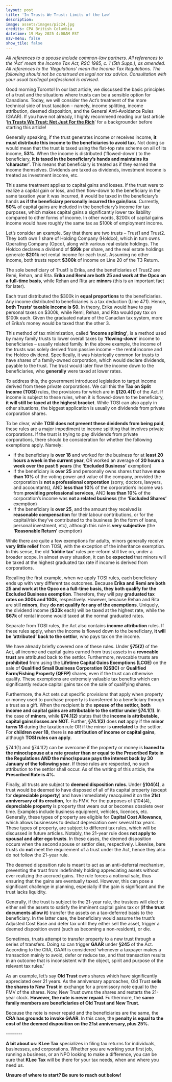 ```yaml
---
layout: post
title: 'In Trusts We Trust: Limits of the Law'
description:
image: assets/images/pic24.jpg
credits: CPA British Columbia
datetime: 19 May 2025 4:00AM EST
nav-menu: false
show_tile: false
---
```


<!-- Content -->
<div class="row">
  <div class="12u">
  <p><i>All references to a spouse include common-law partners. All references to the ‘Act’ mean the Income Tax Act, RSC 1985, c. 1 (5th Supp.), as amended. All references to the ‘Regulations’ mean the Income Tax Regulations. The following should not be construed as legal nor tax advice. Consultation with your usual tax/legal professional is advised.</i></p>
  <p>Good morning Toronto! In our last article, we discussed the basic principles of a trust and the situations where trusts can be a sensible option for Canadians. Today, we will consider the Act’s treatment of the more technical side of trust taxation – namely, income splitting, income attribution, deemed disposition, and the General Anti-Avoidance Rules (GAAR). If you have not already, I highly recommend reading our last article ‘<b><a href="https://kleetax.ca/posts/2025/05-05-intro-to-trusts">In Trusts We Trust: Not Just For the Rich</a></b>’ for a backgrounder before starting this article!</p>
  <p>Generally speaking, if the trust generates income or receives income, <b>it must distribute this income to the beneficiaries to avoid tax.</b> Not doing so would mean that the trust is taxed using the flat-top rate scheme on all of its income, <b>53%</b>. When the income is distributed ('flowed-down') to the beneficiary, <b>it is taxed in the beneficiary’s hands and maintains its ‘character’</b>. This means that beneficiary is treated as if they earned the income themselves. Dividends are taxed as dividends, investment income is treated as investment income, etc. </p>
  <p>This same treatment applies to capital gains and losses. If the trust were to realize a capital gain or loss, and then flow-down to the beneficiary in the same taxation year it was incurred, it would be taxed in the beneficiary’s hands <b>as if the beneficiary personally incurred the gain/loss</b>. Currently, <b>50%</b> of capital gains are included in the beneficiary’s income for tax purposes, which makes capital gains a significantly lower tax liability compared to other forms of income. In other words, $200k of capital gains income would have roughly the same tax as $100k of employment income.</p>
  <div class="box">
    <p>Let’s consider an example. Say that there are two trusts – Trust1 and Trust2. They both own 1 share of Holding Company (Holdco), which in turn owns Operating Company (Opco), along with various real estate holdings. The Holdco declares a dividend of <b>$99k</b> per share, and the real estate holdings generate <b>$201k</b> net rental income for each trust. Assuming no other income, both trusts report <b>$300k</b> of income on Line 20 of the T3 Return. </p>
    <p>The sole beneficiary of Trust1 is Erika, and the beneficiaries of Trust2 are Remi, Rehan, and Rita. <b>Erika and Remi are both 25 and work at the Opco on a full-time basis</b>, while Rehan and Rita are <b>minors</b> (this is an important fact for later). </p>
    <p>Each trust distributed the $300k in <b>equal proportions</b> to the beneficiaries. Any income distributed to beneficiaries is a tax deduction (Line 471). Hence, <b>both Trusts’ taxable income is $0.</b> In theory, Erika would have to pay personal taxes on $300k, while Remi, Rehan, and Rita would pay tax on $100k each. Given the graduated nature of the Canadian tax system, more of Erika’s money would be taxed than the other 3.</p>
  </div>
  <p>This method of tax minimization, called <b>‘income splitting’</b>, is a method used by many family trusts to lower overall taxes by <b>‘flowing-down’</b> income to beneficiaries – usually related family. In the above example, the income of the trusts was solely derived from passive income – the rental income and the Holdco dividend. Specifically, it was historically common for trusts to have shares of a family-owned corporation, which would declare dividends, payable to the trust. The trust would later flow the income down to the beneficiaries, who <b>generally</b> were taxed at lower rates. </p>
  <p>To address this, the government introduced legislation to target income derived from these private corporations. We call this the <b>Tax on Split Income (TOSI)</b> rules, the provisions for which are in <b>§120.4(1)</b> of the Act. If income is subject to these rules, when it is flowed-down to the beneficiary, <b>it will still be taxed at the highest bracket</b>. While TOSI can also apply in other situations, the biggest application is usually on dividends from private corporation shares.</p>
  <p>To be clear, while <b>TOSI does not prevent these dividends from being paid</b>, these rules are a major impediment to income splitting that involves private corporations. If the trust is trying to pay dividends from private corporations, there should be consideration for whether the following exemptions apply. Namely:</p>
  <ul>
    <li>If the beneficiary is <b>over 18</b> and worked for the business for at <b>least 20 hours a week in the current year</b>, OR worked an average of <b>20 hours a week over the past 5 years</b> (the <b>‘Excluded Business’</b> exemption)</li>
    <li>If the beneficiary is <b>over 25</b> and personally owns shares that have <b>more than 10%</b> of the voting power and value of the company, provided the corporation is <b>not a professional corporation</b> (sorry, doctors, lawyers, and accountants), AND <b>less than 10%</b> of the corporation’s income was from <b>providing professional services</b>, AND <b>less than 10%</b> of the corporation’s income was <b>not a related business</b> (the <b>‘Excluded Shares’</b> exemption)</li>
    <li>If the beneficiary is <b>over 25</b>, and the amount they received is <b>reasonable compensation</b> for their labour contributions, or for the capital/risk they’ve contributed to the business (in the form of loans, personal investment, etc), although this rule is <b>very subjective</b> (the <b>‘Reasonable Return’</b> exemption)</li>
  </ul>
  <p>While there are quite a few exemptions for adults, minors generally receive <b>very little relief</b> from TOSI, with the exception of the inheritance exemption. In this sense, the old <b>‘kiddie tax’</b> rules pre-reform still live on, under a broader scope. In almost every situation, it can be <b>expected</b> that minors will be taxed at the highest graduated tax rate if income is derived from corporations. </p>
  <div class="box">
    <p>Recalling the first example, when we apply TOSI rules, each beneficiary ends up with very different tax outcomes. Because <b>Erika and Remi are both 25 and work at the Opco on a full-time basis, they both qualify for the Excluded Business exemption</b>. Therefore, they will pay <b>graduated tax rates on 300k and 100k</b>, respectively. However, because Rehan and Rita are still <b>minors</b>, they <b>do not qualify for any of the exemptions</b>. Uniquely, the dividend income (<b>$33k</b> each) will be taxed at the highest rate, while the <b>$67k</b> of rental income would taxed at the normal graduated rates.</p>
  </div>
  <p>Separate from TOSI rules, the Act also contains <b>income attribution</b> rules. If these rules apply, when the income is flowed down to the beneficiary, <b>it will be ‘attributed’ back to the settlor</b>, who pays tax on the income. </p>
  <p>We have already briefly covered one of these rules. Under <b>§75(2)</b> of the Act, all income and capital gains earned from trust assets in a <b>revocable trust</b> are attributed back to the settlor. Furthermore, revocable trusts are <b>prohibited</b> from using the <b>Lifetime Capital Gains Exemptions (LCGE)</b> on the sale of <b>Qualified Small Business Corporation (QSBC)</b> or <b>Qualified Farm/Fishing Property (QFFP)</b> shares, even if the trust can otherwise qualify. These exemptions are extremely valuable tax benefits which can significantly reduce capital gains tax on the sale of qualifying shares. </p>
  <p>Furthermore, the Act sets out specific provisions that apply when property or money used to purchase property is transferred to a beneficiary through a trust as a gift. When the recipient is the <b>spouse of the settlor, both income and capital gains are attributable to the settlor under §74.1(1)</b>. In the case of <b>minors</b>, while <b>§74.1(2)</b> states that the <b>income is attributable, capital gains/losses are NOT</b>. Further, <b>§74.1(2)</b> does <b>not</b> apply if the <b>minor turns 18</b> during the taxation rule OR if the minor is <b>unrelated</b> to the settlor. For <b>children over 18</b>, there is <b>no attribution of income or capital gains</b>, although <b>TOSI rules can apply</b>. </p>
  <p>§74.1(1) and §74.1(2) can be overcome if the property or money is <b>loaned to the minor/spouse at a rate greater than or equal to the Prescribed Rate in the Regulations AND the minor/spouse pays the interest back by 30 January of the following year</b>. If these rules are respected, no such attribution to the settlor shall occur. As of the writing of this article, the <b>Prescribed Rate is 4%.</b></p>
  <p>Finally, all trusts are subject to <b>deemed disposition rules</b>. Under <b>§104(4)</b>, a trust would be deemed to have disposed of all of its capital property (except for <b>depreciable property</b>) and have immediately reacquired it on the <b>21st anniversary of its creation</b>, for its FMV. For the purposes of §104(4), <b>depreciable property</b> is property that wears out or becomes obsolete over time. Examples include business equipment, vehicles, licences, etc. Generally, these types of property are eligible for <b>Capital Cost Allowance</b>, which allows businesses to deduct depreciation over several tax years. These types of property, are subject to different tax rules, which will be discussed in future articles. Notably, the 21-year rule does <b>not apply to spousal and alter ego trusts</b>. In these cases, the deemed disposition occurs when the second spouse or settlor dies, respectively. Likewise, bare trusts do <b>not</b> meet the requirement of a trust under the Act, hence they also do not follow the 21-year rule.</p>
  <p>The deemed disposition rule is meant to act as an anti-deferral mechanism, preventing the trust from indefinitely holding appreciating assets without ever realizing the accrued gains. The rule forces a notional sale, thus ensuring that the gains are eventually taxed. However, this can pose a significant challenge in planning, especially if the gain is significant and the trust lacks liquidity. </p>
  <p>Generally, if the trust is subject to the 21-year rule, the trustees will elect to either sell the assets to satisfy the imminent capital gains tax or (<b>if the trust documents allow it</b>) transfer the assets on a tax-deferred basis to the beneficiary. In the latter case, the beneficiary would assume the trust’s Adjusted Cost Base and defer tax until they either sell the asset, trigger a deemed disposition event (such as becoming a non-resident), or die.</p>
  <p>Sometimes, trusts attempt to transfer property to a new trust through a series of transfers. Doing so can trigger <b>GAAR</b> under <b>§245</b> of the Act. According to the CRA, GAAR is considered ‘whenever a taxpayer makes a transaction mainly to avoid, defer or reduce tax, and that transaction results in an outcome that is inconsistent with the object, spirit and purpose of the relevant tax rules.’</p>
  <div class="box">
    <p>As an example, let’s say <b>Old Trust</b> owns shares which have significantly appreciated over 21 years. As the anniversary approaches, Old Trust <b>sells the shares to New Trust</b> in exchange for a promissory note equal to the FMV of the shares. Now, New Trust owns the shares and restarts the 21-year clock. <b>However, the note is never repaid</b>. Furthermore, the <b>same family members are beneficiaries of Old Trust and New Trust</b>.</p>
    <p>Because the note is never repaid and the beneficiaries are the same, the <b>CRA has grounds to invoke GAAR</b>. In this case, the <b>penalty is equal to the cost of the deemed disposition on the 21st anniversary, plus 25%.</b></p>
  </div>
  <p>--------</p>
  <p><b>A bit about us</b>: <b>KLee Tax</b> specializes in filing tax returns for individuals, businesses, and corporations. Whether you are working your first job, running a business, or an NPO looking to make a difference, you can be sure that <b>KLee Tax</b> will be there for your tax needs, when and where you need us.</p>
  <p><b>Unsure of where to start? Be sure to reach out below!</b></p>